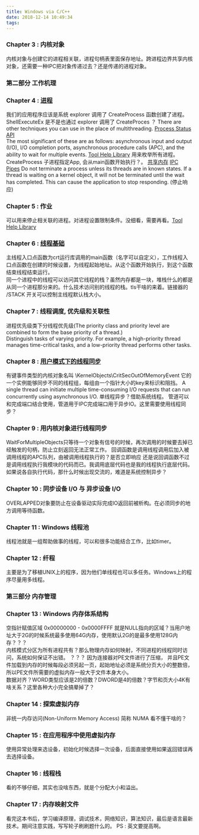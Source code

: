 ```yaml
---
title: Windows via C/C++
date: 2018-12-14 10:49:34
tags:
---
```


### Chapter 3 : 内核对象
内核对象与创建它的进程相关联，进程句柄表里面保存地址。跨进程边界共享内核对象，还需要一种IPC把对象传递过去？还是传递的进程对象。

### 第二部分 工作机理

### Chapter 4 : [进程](https://docs.microsoft.com/en-us/windows/desktop/procthread/processes-and-threads)
我们的应用程序应该是系统 explorer 调用了 CreateProcess 函数创建了进程。ShellExecuteEx 是不是也通过 explorer 调用了 CreateProces ？
There are other techniques you can use in the place of multithreading. [Process Status API](https://docs.microsoft.com/en-ca/windows/desktop/psapi/process-status-helper)     
The most significant of these are as follows: asynchronous input and output (I/O), I/O completion ports, asynchronous procedure calls (APC), and the ability to wait for multiple events.
[Tool Help Library](https://docs.microsoft.com/en-ca/windows/desktop/ToolHelp/tool-help-library) 用来枚举所有进程。
CreateProcess 子进程指定App, 会从main函数开始执行？。
[共享内存](https://docs.microsoft.com/en-ca/windows/desktop/Memory/file-mapping)
[IPC](https://docs.microsoft.com/en-ca/windows/desktop/ipc/interprocess-communications)  [Pipes](https://docs.microsoft.com/en-ca/windows/desktop/ipc/pipes)
Do not terminate a process unless its threads are in known states. 
If a thread is waiting on a kernel object, it will not be terminated until the wait has completed. 
This can cause the application to stop responding. (停止响应)

### Chapter 5 : 作业
可以用来停止相关联的进程。对进程设置限制条件。没细看，需要再看。[Tool Help Library](https://docs.microsoft.com/en-ca/windows/desktop/ToolHelp/tool-help-library)

### Chapter 6 : [线程基础](https://docs.microsoft.com/en-us/windows/desktop/procthread/processes-and-threads)
主线程入口点函数为crt运行库调用的main函数（名字可以自定义），工作线程入口点函数在创建的时候设置，为线程起始地址。从这个函数开始执行，到这个函数结束线程结束运行。   
同一个进程中的线程可以访问其它线程的栈？虽然内存都是一块，堆栈什么的都是从同一个进程那分来的。什么技术访问别的线程的栈。tls干啥的来着。链接器的 /STACK 开关可以控制主线程默认栈大小。 

### Chapter 7 : 线程调度, 优先级和关联性
进程优先级类下分线程优先级(The priority class and priority level are combined to form the base priority of a thread.)    
Distinguish tasks of varying priority. For example, a high-priority thread manages time-critical tasks, and a low-priority thread performs other tasks.

### Chapter 8 : [用户模式下的线程同步](https://docs.microsoft.com/en-gb/windows/desktop/Sync/synchronization)
有键事件类型的内核对象名叫 \KernelObjects\CritSecOutOfMemoryEvent 它的一个实例能够同步不同的线程组，每组由一个指针大小的key来标识和阻挡。 
A single thread can initiate multiple time-consuming I/O requests that can run concurrently using asynchronous I/O. 单线程异步？借助系统线程。
管道可以和完成端口结合使用，管道用于IPC完成端口用于异步IO。这里需要使用线程同步？

### Chapter 9 : 用内核对象进行线程同步
WaitForMultipleObjects只等待一个对象有信号的时候，再次调用的时候要去掉已经触发的句柄，防止立刻返回无法正常工作。
回调函数是调用线程调用后加入被调用线程的APC队列，由被调用线程执行的？是否立即响应 
还是说回调函数不过是调用线程执行我模块的代码而已。我调用底层代码也是我的线程执行底层代码。
如果说各自执行代码，那什么时候出现交流的，难道是系统控制异步？

### Chapter 10 : 同步设备 I/O 与 异步设备 I/O 
OVERLAPPED对象要防止在设备驱动实际完成IO返回前被析构。在必须同步的地方调用等待函数。

### Chapter 11 : Windows 线程池
线程池就是一组帮助做事的线程，可以和很多功能结合工作，比如timer。

### Chapter 12 : 纤程
主要是为了移植UNIX上的程序，因为他们单线程也可以多任务。Windows上的程序尽量用多线程。

### 第三部分 内存管理

### Chapter 13 : Windows 内存体系结构
空指针赋值区域 0x00000000 - 0x0000FFFF 就是NULL指向的区域？当用户地址大于2G的时候系统最多使用64G内存，使用默认2G的是最多使用128G内存？？？   
内核模式分区为所有进程共有？那么物理内存如何映射，不同进程的线程同时访问，系统如何保证不出错。  ？？？ 
因为连接器对PE文件进行了压缩， 并且PE文件加载到内存的时候每段必须另起一页，起始地址必须是系统分页大小的整数倍，所以PE文件所需要的虚拟内存一般大于文件本身大小。   
数据对齐？WORD类型应该是2的倍数？DWORD是4的倍数？字节和页大小4K有啥关系？这里各种大小完全搞晕掉了？

### Chapter 14 : 探索虚拟内存
非统一内存访问(Non-Uniform Memory Access) 简称 NUMA 看不懂干啥的？

### Chapter 15 : 在应用程序中使用虚拟内存
使用异常处理来选设备，初始化时候选择一次设备，后面直接使用如果返回错误再去选择设备。

### Chapter 16 : 线程栈
看的不够仔细，其实也没啥东西，就是个分配大小和溢出。

### Chapter 17 : 内存映射文件


看完这本书后，学习编译原理，调试技术，网络知识，算法知识，最后是语言最新技术。期间注意实践，写写轮子刷刷题什么的。
PS : 英文要提高啊。